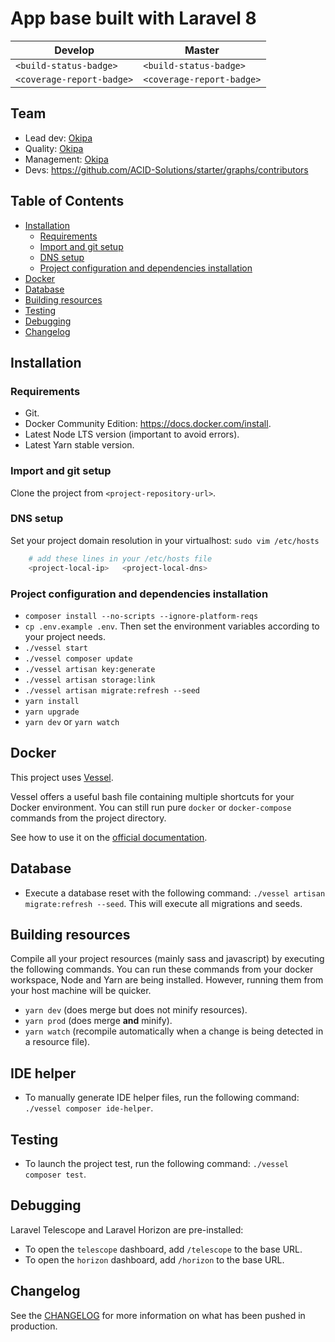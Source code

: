 <!-- Todo: personalize readme -->
<!-- Todo: search every `Todo:` occurrence in starter and customize what needs to be. -->

# App base built with Laravel 8

| Develop | Master |
|---|---|
| `<build-status-badge>` | `<build-status-badge>` |
| `<coverage-report-badge>` | `<coverage-report-badge>` |

## Team

* Lead dev: [Okipa](https://github.com/Okipa)
* Quality: [Okipa](https://github.com/Okipa)
* Management: [Okipa](https://github.com/Okipa)
* Devs: https://github.com/ACID-Solutions/starter/graphs/contributors

## Table of Contents

* [Installation](#installation)
  * [Requirements](#requirements)
  * [Import and git setup](#import-and-git-setup)
  * [DNS setup](#dns-setup)
  * [Project configuration and dependencies installation](#project-configuration-and-dependencies-installation)
* [Docker](#docker)
* [Database](#database)
* [Building resources](#building-resources)
* [Testing](#testing)
* [Debugging](#debugging)
* [Changelog](#changelog)

## Installation

### Requirements

* Git.
* Docker Community Edition: https://docs.docker.com/install.
* Latest Node LTS version (important to avoid errors).
* Latest Yarn stable version.

### Import and git setup

Clone the project from `<project-repository-url>`.

### DNS setup

Set your project domain resolution in your virtualhost: `sudo vim /etc/hosts`

```sh
    # add these lines in your /etc/hosts file
    <project-local-ip>   <project-local-dns>
```

### Project configuration and dependencies installation

* `composer install --no-scripts --ignore-platform-reqs`
* `cp .env.example .env`. Then set the environment variables according to your project needs.
* `./vessel start`
* `./vessel composer update`
* `./vessel artisan key:generate`
* `./vessel artisan storage:link`
* `./vessel artisan migrate:refresh --seed`
* `yarn install`
* `yarn upgrade`
* `yarn dev` or `yarn watch`

## Docker

This project uses [Vessel](https://vessel.shippingdocker.com).

Vessel offers a useful bash file containing multiple shortcuts for your Docker environment. You can still run pure `docker` or `docker-compose` commands from the project directory.

See how to use it on the [official documentation](https://vessel.shippingdocker.com/docs/everyday-usage).

## Database

* Execute a database reset with the following command: `./vessel artisan migrate:refresh --seed`. This will execute all migrations and seeds.

## Building resources

Compile all your project resources (mainly sass and javascript) by executing the following commands.
You can run these commands from your docker workspace, Node and Yarn are being installed. However, running them from your host machine will be quicker.

* `yarn dev` (does merge but does not minify resources).
* `yarn prod` (does merge **and** minify).
* `yarn watch` (recompile automatically when a change is being detected in a resource file).

## IDE helper

* To manually generate IDE helper files, run the following command: `./vessel composer ide-helper`.

## Testing

* To launch the project test, run the following command: `./vessel composer test`.

## Debugging

Laravel Telescope and Laravel Horizon are pre-installed:
* To open the `telescope` dashboard, add `/telescope` to the base URL.
* To open the `horizon` dashboard, add `/horizon` to the base URL.

## Changelog

See the [CHANGELOG](CHANGELOG.md) for more information on what has been pushed in production.

